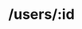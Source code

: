 ---
title: /users/:id
position: 1.4
type: put
description: Update User
parameters:
  - name: dateOfBirth
    content: The title for the book
  - name: state
    content: The book's score between 0 and 5
  - name: lastName
    content: The title for the book
  - name: firstName
    content: The book's score between 0 and 5
  - name: address1
    content: The title for the book
  - name: address2
    content: The title for the book
  - name: city
    content: The title for the book
  - name: zip
    content: The book's score between 0 and 5 
  - name: email
    content: The book's score between 0 and 5 
  - name: phone
    content: The book's score between 0 and 5
  - name: ssn
    content: The book's score between 0 and 5
  - name: passcode
    content: The book's score between 0 and 5
  - name: password
    content: The book's score between 0 and 5
  - name: subBackupWithld
    content: The book's score between 0 and 5 
  - name: usResident
    content: The book's score between 0 and 5
  - name: brokerDealerAff
    content: The title for the book
  - name: boardMember
    content: The book's score between 0 and 5
content_markdown: |-
  Update an existing user in the system.
left_code_blocks:
  - code_block: |-
      $.ajax({
        "url": "http://api.kapitalwise.com/users/3",
        "type": "PUT",
        "data": {
        "dateOfBirth": "05/28/1988",
        "state": "NY",
        "lastName": "John",
        "firstName": "Doe",
        "address1": "43",
        "zip": "10010",
        "address2": "W 23rd Street",
        "usResident": "true",
        "city": "New York",
        "brokerDealerAff": "false",
        "boardMember": "false",
        "email": "john.doe@gmail.com",
        "subBackupWithld": "false",
        "phone":"+19143184030"
        },
        "success": function(data) {
          alert(data);
      }
      });
    title: jQuery
    language: javascript
right_code_blocks:
  - code_block: |2-
      { 
        "id": 3,
        "dateOfBirth": "05/28/1988",
        "state": "NY",
        "lastName": "John",
        "firstName": "Doe",
        "address1": "43",
        "zip": "10010",
        "address2": "W 23rd Street",
        "usResident": "true",
        "city": "New York",
        "brokerDealerAff": "false",
        "boardMember": "false",
        "email": "john.doe@gmail.com",
        "subBackupWithld": "false",
        "phone":"+19143184030"
      }
    title: Response
    language: json
  - code_block: |2-
      {
        "error": true,
        "message": "User doesn't exist"
      }
    title: Error
    language: json
---